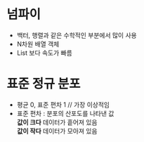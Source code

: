 # 넘파이
- 백터, 행렬과 같은 수학적인 부분에서 많이 사용
- N차원 배열 객체
- List 보다 속도가 빠름

# 표준 정규 분포
- 평균 0, 표준 편차 1 // 가장 이상적임
- 표준 편차 : 분포의 산포도를 나타낸 값 <br>
    **값이 크다** 데이터가 흩어져 있음 <br>
    **값이 작다** 데이터가 모아져 있음
